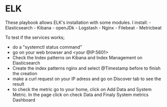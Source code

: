 # ELK

These playbook allows ELK's installation with some modules. I install:
	- Elasticsearch
	- Kibana
	- openJDk
	- Logstash
	- Nginx
	- Filebeat
	- Metricbeat

To test if the services works;
- do a "systemctl status <your SERVICE> command" 
- go on your web browser and <your @IP:5601>
- Check the Index patterns on Kibana and Index Management on Elasticsearch
- Create the index patterns nginx and select @Timestamp before to finish the creation
- make a curl request on your IP adress and go on Discover tab to see the result
- to check the metric go to your home, click on Add Data and System Metric. In the page click on check Data and Finaly System metrics Dashboard
